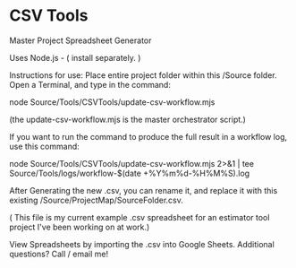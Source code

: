 # CSV Tools
Master Project Spreadsheet Generator

<!--
 * ============================================================================
 * Master Spreadsheet Generator - Create a Spreadsheet of your entire project.
 * Authored by Evan, Production Artist in the Studio @ Port Townsend, 
 * Additions and vibe coding help from Claude Code / GPT Codex.
 * ============================================================================
 *
 * Adventures in Coding :  Recently, I had this vague notion in mind that when 
 * developing programs, what I really ought to do is to automate a spreadsheet 
 * generator tool, such that a spreadsheet will track folders and scripts in my
 * project, that I'd be able to track, chart, map, and eventually diagnose issues
 * within.
 *  
 * This is a result of a fervent effort to accomplish just that;  to create a master
 * spreadsheet containing multiple columns that get populated with key data, listing * files and folders, their containing functions, dependencies, tracking, and
 * so forth. 
 */
-->

Uses Node.js - ( install separately. )

Instructions for use:
Place entire project folder within this /Source folder.
Open a Terminal, and type in the command:

node Source/Tools/CSVTools/update-csv-workflow.mjs

(the update-csv-workflow.mjs is the master orchestrator script.)

If you want to run the command to produce the full result in a workflow log, use this command:

node Source/Tools/CSVTools/update-csv-workflow.mjs 2>&1 | tee Source/Tools/logs/workflow-$(date +%Y%m%d-%H%M%S).log

After Generating the new .csv, you can rename it, and replace it with this existing
/Source/ProjectMap/SourceFolder.csv.

( This file is my current example .csv spreadsheet for an estimator tool project I've been working on at work.) 

View Spreadsheets by importing the .csv into Google Sheets.
Additional questions?  Call / email me!